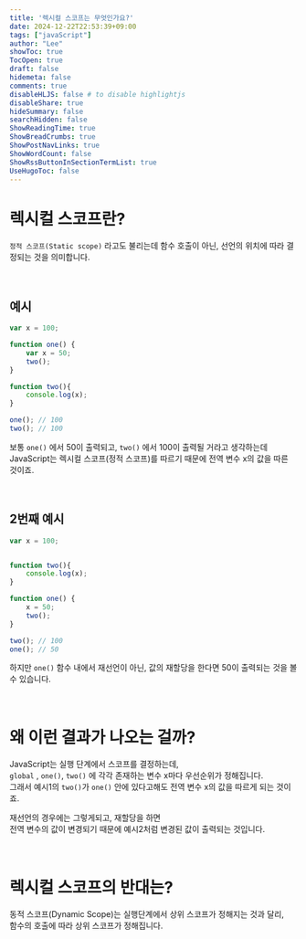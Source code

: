 ```yaml
---
title: '렉시컬 스코프는 무엇인가요?'
date: 2024-12-22T22:53:39+09:00
tags: ["javaScript"]
author: "Lee"
showToc: true
TocOpen: true
draft: false
hidemeta: false
comments: true
disableHLJS: false # to disable highlightjs
disableShare: true
hideSummary: false
searchHidden: false
ShowReadingTime: true
ShowBreadCrumbs: true
ShowPostNavLinks: true
ShowWordCount: false
ShowRssButtonInSectionTermList: true
UseHugoToc: false
---
```


# 렉시컬 스코프란?
`정적 스코프(Static scope)` 라고도 불리는데 함수 호출이 아닌, 선언의 위치에 따라 결정되는 것을 의미합니다.

<br />

## 예시
```javascript
var x = 100;

function one() {
    var x = 50;
    two();
}

function two(){
    console.log(x);
}

one(); // 100
two(); // 100
```
보통 `one()` 에서 50이 출력되고, `two()` 에서 100이 출력될 거라고 생각하는데  
JavaScript는 렉시컬 스코프(정적 스코프)를 따르기 때문에 전역 변수 x의 값을 따른 것이죠.

<br />

## 2번째 예시
```javascript
var x = 100;


function two(){
    console.log(x);
}

function one() {
    x = 50;
    two();
}

two(); // 100
one(); // 50
```
하지만 `one()` 함수 내에서 재선언이 아닌, 값의 재할당을 한다면 50이 출력되는 것을 볼 수 있습니다.

<br />

# 왜 이런 결과가 나오는 걸까?
JavaScript는 실행 단계에서 스코프를 결정하는데,  
`global` , `one()`, `two()` 에 각각 존재하는 변수 x마다 우선순위가 정해집니다.  
그래서 예시1의 `two()`가 `one()` 안에 있다고해도 전역 변수 x의 값을 따르게 되는 것이죠.

재선언의 경우에는 그렇게되고, 재할당을 하면  
전역 변수의 값이 변경되기 때문에 예시2처럼 변경된 값이 출력되는 것입니다.

<br />

# 렉시컬 스코프의 반대는?
동적 스코프(Dynamic Scope)는 실행단계에서 상위 스코프가 정해지는 것과 달리,  
함수의 호출에 따라 상위 스코프가 정해집니다.